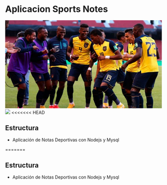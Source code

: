# Aplicacion Sports Notes
![](/src/public/img/seleccion.png)
![](/src/public/img/imagendep.png")
<<<<<<< HEAD

## Estructura
- Aplicación de Notas Deportivas con Nodejs y Mysql



=======

## Estructura
- Aplicación de Notas Deportivas con Nodejs y Mysql

